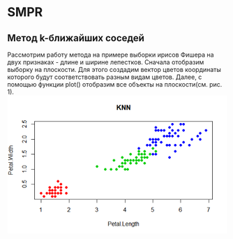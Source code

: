 # SMPR
## Метод k-ближайших соседей
Рассмотрим работу метода на примере выборки ирисов Фишера на двух признаках - длине и ширине лепестков.
Сначала отобразим выборку на плоскости. Для этого создадим вектор цветов координаты которого будут соответствовать разным видам цветов.
Далее, с помощью функции plot() отобразим все объекты на плоскости(см. рис. 1).  
<img src="https://github.com/VivaHades/SMPR/blob/main/XL.png" />
